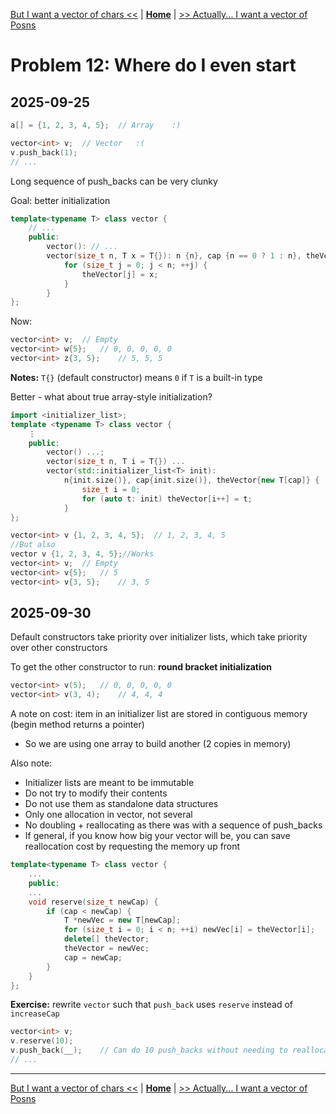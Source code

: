 [But I want a vector of chars <<](./problem_11.md) | [**Home**](../README.md) | [>> Actually... I want a vector of Posns](./problem_13.md)

# Problem 12: Where do I even start
## **2025-09-25**

```C++
a[] = {1, 2, 3, 4, 5};  // Array    :)

vector<int> v;  // Vector   :(
v.push_back(1);
// ...
```

Long sequence of push_backs can be very clunky

Goal: better initialization

```C++
template<typename T> class vector {
    // ...
    public:
        vector(): // ...
        vector(size_t n, T x = T{}): n {n}, cap {n == 0 ? 1 : n}, theVector{new T[cap]} {
            for (size_t j = 0; j < n; ++j) {
                theVector[j] = x;
            }
        }
};
```

Now:

```C++
vector<int> v;  // Empty
vector<int> w{5};   // 0, 0, 0, 0, 0
vector<int> z{3, 5};    // 5, 5, 5
```

**Notes:** `T{}` (default constructor) means `0` if `T` is a built-in type

Better - what about true array-style initialization?

```C++
import <initializer_list>;
template <typename T> class vector {
    ⋮
    public:
        vector() ...;
        vector(size_t n, T i = T{}) ...
        vector(std::initializer_list<T> init): 
            n{init.size()}, cap{init.size()}, theVector{new T[cap]} {
                size_t i = 0;
                for (auto t: init) theVector[i++] = t;
            }
};
```
```C++
vector<int> v {1, 2, 3, 4, 5};  // 1, 2, 3, 4, 5
//But also
vector v {1, 2, 3, 4, 5};//Works
vector<int> v;  // Empty
vector<int> v{5};   // 5
vector<int> v{3, 5};    // 3, 5
```
## **2025-09-30**

Default constructors take priority over initializer lists, which take priority over other constructors

To get the other constructor to run: **round bracket initialization**

```C++
vector<int> v(5);   // 0, 0, 0, 0, 0
vector<int> v(3, 4);    // 4, 4, 4
```

A note on cost: item in an initializer list are stored in contiguous memory (begin method returns a pointer)
- So we are using one array to build another (2 copies in memory)

Also note:
- Initializer lists are meant to be immutable
- Do not try to modify their contents
- Do not use them as standalone data structures
- Only one allocation in vector, not several
- No doubling + reallocating as there was with a sequence of push_backs
- If general, if you know how big your vector will be, you can save reallocation cost by requesting the memory up front

```C++
template<typename T> class vector {
    ...
    public:
    ...
    void reserve(size_t newCap) {
        if (cap < newCap) {
            T *newVec = new T[newCap];
            for (size_t i = 0; i < n; ++i) newVec[i] = theVector[i];
            delete[] theVector;
            theVector = newVec;
            cap = newCap;
        }
    }
};
```

**Exercise:** rewrite `vector` such that `push_back` uses `reserve` instead of `increaseCap`

```C++
vector<int> v;
v.reserve(10);
v.push_back(__);    // Can do 10 push_backs without needing to reallocate
// ...
```

---
[But I want a vector of chars <<](./problem_11.md) | [**Home**](../README.md) | [>> Actually... I want a vector of Posns](./problem_13.md)
